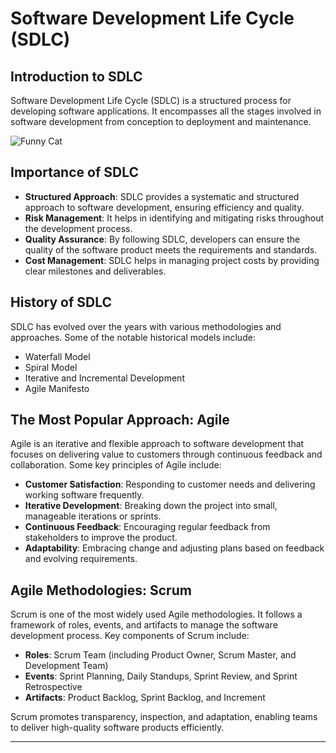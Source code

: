 # Software Development Life Cycle (SDLC)

## Introduction to SDLC

Software Development Life Cycle (SDLC) is a structured process for developing software applications. It encompasses all the stages involved in software development from conception to deployment and maintenance.

![Funny Cat](Images/)

## Importance of SDLC

- **Structured Approach**: SDLC provides a systematic and structured approach to software development, ensuring efficiency and quality.
- **Risk Management**: It helps in identifying and mitigating risks throughout the development process.
- **Quality Assurance**: By following SDLC, developers can ensure the quality of the software product meets the requirements and standards.
- **Cost Management**: SDLC helps in managing project costs by providing clear milestones and deliverables.

## History of SDLC

SDLC has evolved over the years with various methodologies and approaches. Some of the notable historical models include:

- Waterfall Model
- Spiral Model
- Iterative and Incremental Development
- Agile Manifesto

## The Most Popular Approach: Agile

Agile is an iterative and flexible approach to software development that focuses on delivering value to customers through continuous feedback and collaboration. Some key principles of Agile include:

- **Customer Satisfaction**: Responding to customer needs and delivering working software frequently.
- **Iterative Development**: Breaking down the project into small, manageable iterations or sprints.
- **Continuous Feedback**: Encouraging regular feedback from stakeholders to improve the product.
- **Adaptability**: Embracing change and adjusting plans based on feedback and evolving requirements.

## Agile Methodologies: Scrum

Scrum is one of the most widely used Agile methodologies. It follows a framework of roles, events, and artifacts to manage the software development process. Key components of Scrum include:

- **Roles**: Scrum Team (including Product Owner, Scrum Master, and Development Team)
- **Events**: Sprint Planning, Daily Standups, Sprint Review, and Sprint Retrospective
- **Artifacts**: Product Backlog, Sprint Backlog, and Increment

Scrum promotes transparency, inspection, and adaptation, enabling teams to deliver high-quality software products efficiently.

--- 

